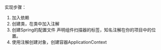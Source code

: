 实现步骤：
1. 加入依赖
2. 创建类，在类中加入注解
3. 创建Spring的配置文件
   声明组件扫描器的标签，知名注解在你的项目中的位置。
4. 使用注解创建对象，创建容器ApplicationContext